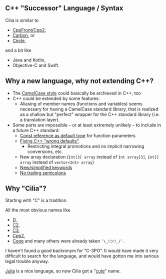 ## C++ "Successor" Language / Syntax
Cilia is similar to
- [CppFront/Cpp2](https://github.com/hsutter/cppfront#cppfront),
- [Carbon](https://github.com/carbon-language/carbon-lang), or
- [Circle](https://github.com/seanbaxter/circle),

and a bit like
- Java and Kotlin,
- Objective-C and Swift.


## Why a new language, why not extending C++?
- The [CamelCase style](#camelcase-style) could basically be archieved in C++, too
- C++ could be extended by some features:
    - Aliasing of member names (functions and variables) seems necessary for having a CamelCase standard library, that is realized as a shallow but "perfect" wrapper for the C++ standard library (i.e. a translation layer).
- Some parts are impossible – or at least extremely unlikely – to include in a future C++ standard:
   - [Const reference as default type](#functionloop-parameter-passing) for function parameters
   - [Fixing C++ "wrong defaults"](Interesting%20Ideas%20from%20Other%20Languages.md#circle)
       - Restricting integral promotions and no implicit narrowing conversions, etc.
   - New array declaration (`Int[3] array` instead of `Int array[3]`, `Int[] array` instead of `vector<Int> array`)
   - [New/simplified keywords](#better-readable-keywords)
   - [No trailing semicolons](#no-trailing-semicolons)


## Why "Cilia"?
Starting with "C" is a tradition.

All the most obvious names like
- [D](https://dlang.org/),
- [C2](http://c2lang.org/),
- [C3](https://c3-lang.org),
- [Cpp2](https://github.com/hsutter/cppfront#cppfront),
- [Cone](https://cone.jondgoodwin.com/)
and many others were already taken `¯\_(ツ)_/¯`.

I haven't found a good backronym for “C-3PO”. It would have made it very difficult to search for the language, and would have gotton me into serious legal trouble anyway.

[Julia](https://julialang.org) is a nice language,
so now Cilia got a "[cute](https://forum.qt.io/topic/132893/qt-pronunciation)" name.

